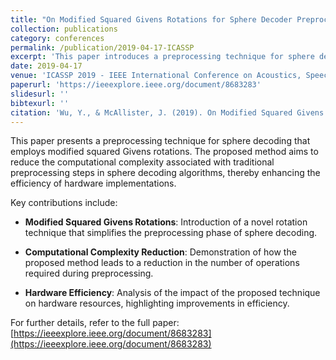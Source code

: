```yaml
---
title: "On Modified Squared Givens Rotations for Sphere Decoder Preprocessing"
collection: publications
category: conferences
permalink: /publication/2019-04-17-ICASSP
excerpt: 'This paper introduces a preprocessing technique for sphere decoding that utilizes modified squared Givens rotations, aiming to reduce computational complexity and enhance hardware efficiency.'
date: 2019-04-17
venue: 'ICASSP 2019 - IEEE International Conference on Acoustics, Speech, and Signal Processing'
paperurl: 'https://ieeexplore.ieee.org/document/8683283'
slidesurl: ''
bibtexurl: ''
citation: 'Wu, Y., & McAllister, J. (2019). On Modified Squared Givens Rotations for Sphere Decoder Preprocessing. In *ICASSP 2019 - IEEE International Conference on Acoustics, Speech, and Signal Processing* (pp. 1528–1531). IEEE. https://doi.org/10.1109/ICASSP.2019.8683283'
---
```


This paper presents a preprocessing technique for sphere decoding that employs modified squared Givens rotations. The proposed method aims to reduce the computational complexity associated with traditional preprocessing steps in sphere decoding algorithms, thereby enhancing the efficiency of hardware implementations.

Key contributions include:

- **Modified Squared Givens Rotations**: Introduction of a novel rotation technique that simplifies the preprocessing phase of sphere decoding.

- **Computational Complexity Reduction**: Demonstration of how the proposed method leads to a reduction in the number of operations required during preprocessing.

- **Hardware Efficiency**: Analysis of the impact of the proposed technique on hardware resources, highlighting improvements in efficiency.

For further details, refer to the full paper: [https://ieeexplore.ieee.org/document/8683283](https://ieeexplore.ieee.org/document/8683283)

